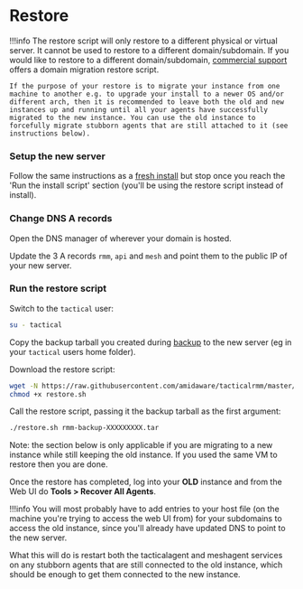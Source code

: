 # Restore

!!!info
    The restore script will only restore to a different physical or virtual server. It cannot be used to restore to a different domain/subdomain. If you would like to restore to a different domain/subdomain, [commercial support](https://support.amidaware.com/) offers a domain migration restore script.

    If the purpose of your restore is to migrate your instance from one machine to another e.g. to upgrade your install to a newer OS and/or different arch, then it is recommended to leave both the old and new instances up and running until all your agents have successfully migrated to the new instance. You can use the old instance to forcefully migrate stubborn agents that are still attached to it (see instructions below).

### Setup the new server

Follow the same instructions as a [fresh install](install_server.md) but stop once you reach the 'Run the install script' section (you'll be using the restore script instead of install).

### Change DNS A records

Open the DNS manager of wherever your domain is hosted.

Update the 3 A records `rmm`, `api` and `mesh` and point them to the public IP of your new server.
### Run the restore script

Switch to the `tactical` user:

```bash
su - tactical
```

Copy the backup tarball you created during [backup](backup.md) to the new server (eg in your `tactical` users home folder).

Download the restore script:

```bash
wget -N https://raw.githubusercontent.com/amidaware/tacticalrmm/master/restore.sh
chmod +x restore.sh
```

Call the restore script, passing it the backup tarball as the first argument:

```bash
./restore.sh rmm-backup-XXXXXXXXX.tar
```


Note: the section below is only applicable if you are migrating to a new instance while still keeping the old instance. If you used the same VM to restore then you are done.

Once the restore has completed, log into your **OLD** instance and from the Web UI do **Tools > Recover All Agents**.

!!!info
    You will most probably have to add entries to your host file (on the machine you're trying to access the web UI from) for your subdomains to access the old instance, since you'll already have updated DNS to point to the new server.

What this will do is restart both the tacticalagent and meshagent services on any stubborn agents that are still connected to the old instance, which should be enough to get them connected to the new instance.